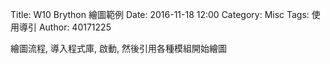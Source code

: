 Title: W10 Brython 繪圖範例
Date: 2016-11-18 12:00
Category: Misc
Tags: 使用導引
Author: 40171225

<!-- PELICAN_END_SUMMARY -->

<p>繪圖流程, 導入程式庫, 啟動, 然後引用各種模組開始繪圖</p>
<!-- 導入 Brython 標準程式庫 -->

<script type="text/javascript" 
    src="https://cdn.rawgit.com/brython-dev/brython/master/www/src/brython_dist.js">
</script>

<!-- 啟動 Brython -->

<script>
window.onload=function(){
brython(1);
}
</script>

<!-- 以下實際利用  Brython 畫兩條直線 -->

<canvas id="guitarcchord" width="600" height="200"></canvas>

<script type="text/python3">
from browser import document as doc
import math
canvas = doc["guitarcchord"]
ctx = canvas.getContext("2d")
ctx.beginPath()
ctx.lineWidth = 1
inc=10
for i in range(10):
    ctx.moveTo(100+i*inc,100)
    ctx.lineTo(100+i*inc,200)
inx=100
for q in range(2):
    ctx.moveTo(100,100+q*inx)
    ctx.lineTo(190,100+q*inx)



# 設定顏色為藍色, 也可以使用 "rgb(0, 0, 255)" 字串設定顏色值
ctx.strokeStyle = "blue"
# 實際執行畫線
ctx.stroke()
ctx.closePath()
</script>

